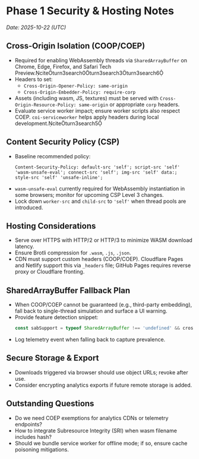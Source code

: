 # Phase 1 Security & Hosting Notes

_Date: 2025-10-22 (UTC)_

## Cross-Origin Isolation (COOP/COEP)
- Required for enabling WebAssembly threads via `SharedArrayBuffer` on Chrome, Edge, Firefox, and Safari Tech Preview.citeturn3search0turn3search3turn3search6
- Headers to set:
  - `Cross-Origin-Opener-Policy: same-origin`
  - `Cross-Origin-Embedder-Policy: require-corp`
- Assets (including wasm, JS, textures) must be served with `Cross-Origin-Resource-Policy: same-origin` or appropriate `corp` headers.
- Evaluate service worker impact; ensure worker scripts also respect COEP. `coi-serviceworker` helps apply headers during local development.citeturn3search5

## Content Security Policy (CSP)
- Baseline recommended policy:
  ```
  Content-Security-Policy: default-src 'self'; script-src 'self' 'wasm-unsafe-eval'; connect-src 'self'; img-src 'self' data:; style-src 'self' 'unsafe-inline';
  ```
- `wasm-unsafe-eval` currently required for WebAssembly instantiation in some browsers; monitor for upcoming CSP Level 3 changes.
- Lock down `worker-src` and `child-src` to `'self'` when thread pools are introduced.

## Hosting Considerations
- Serve over HTTPS with HTTP/2 or HTTP/3 to minimize WASM download latency.
- Ensure Brotli compression for `.wasm`, `.js`, `.json`.
- CDN must support custom headers (COOP/COEP). Cloudflare Pages and Netlify support this via `_headers` file; GitHub Pages requires reverse proxy or Cloudflare fronting.

## SharedArrayBuffer Fallback Plan
- When COOP/COEP cannot be guaranteed (e.g., third-party embedding), fall back to single-thread simulation and surface a UI warning.
- Provide feature detection snippet:
  ```js
  const sabSupport = typeof SharedArrayBuffer !== 'undefined' && crossOriginIsolated;
  ```
- Log telemetry event when falling back to capture prevalence.

## Secure Storage & Export
- Downloads triggered via browser should use object URLs; revoke after use.
- Consider encrypting analytics exports if future remote storage is added.

## Outstanding Questions
- Do we need COEP exemptions for analytics CDNs or telemetry endpoints?
- How to integrate Subresource Integrity (SRI) when wasm filename includes hash?
- Should we bundle service worker for offline mode; if so, ensure cache poisoning mitigations.
